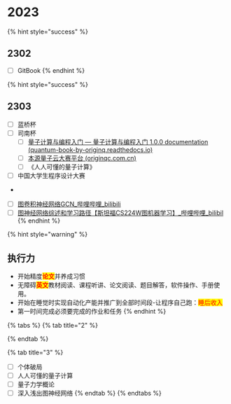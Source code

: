 # 2023

{% hint style="success" %}
## 2302

* [ ] GitBook
{% endhint %}

{% hint style="success" %}
## 2303

* [ ] 蓝桥杯
* [ ] 司南杯
  * [ ] [量子计算与编程入门 — 量子计算与编程入门 1.0.0 documentation (quantum-book-by-originq.readthedocs.io)](https://quantum-book-by-originq.readthedocs.io/en/latest/index.html)
  * [ ] [本源量子云大赛平台 (originqc.com.cn)](https://contest.originqc.com.cn/contest/1)
  * [ ] 《人人可懂的量子计算》
* [ ] 中国大学生程序设计大赛
*
* [ ] [图卷积神经网络GCN\_哔哩哔哩\_bilibili](https://www.bilibili.com/video/BV1Hs4y157Ls/?spm\_id\_from=333.999.0.0\&vd\_source=50d5a2f0b6e96dc78adab1c38e17adf9)
* [ ] [图神经网络综述和学习路径【斯坦福CS224W图机器学习】\_哔哩哔哩\_bilibil](https://www.bilibili.com/video/BV16v4y1b7x7/?spm\_id\_from=333.880.my\_history.page.click\&vd\_source=50d5a2f0b6e96dc78adab1c38e17adf9)
{% endhint %}

{% hint style="warning" %}
## 执行力

* 开始精度<mark style="color:red;">**论文**</mark>并养成习惯
* 无障碍<mark style="color:red;">**英文**</mark>教材阅读、课程听讲、论文阅读、题目解答，软件操作、手册使用。
* 开始在睡觉时实现自动化产能并推广到全部时间段-让程序自己跑：<mark style="color:red;">睡后收入</mark>
* 第一时间完成必须要完成的作业和任务
{% endhint %}

{% tabs %}
{% tab title="2" %}

{% endtab %}

{% tab title="3" %}
* [ ] 个体破局
* [ ] 人人可懂的量子计算
* [ ] 量子力学概论
* [ ] 深入浅出图神经网络
{% endtab %}
{% endtabs %}

